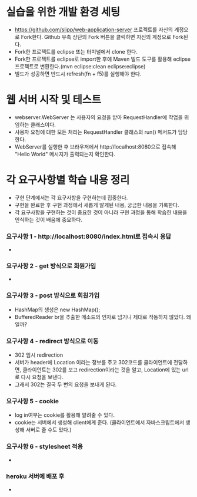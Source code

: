 # 실습을 위한 개발 환경 세팅
* https://github.com/slipp/web-application-server 프로젝트를 자신의 계정으로 Fork한다. Github 우측 상단의 Fork 버튼을 클릭하면 자신의 계정으로 Fork된다.
* Fork한 프로젝트를 eclipse 또는 터미널에서 clone 한다.
* Fork한 프로젝트를 eclipse로 import한 후에 Maven 빌드 도구를 활용해 eclipse 프로젝트로 변환한다.(mvn eclipse:clean eclipse:eclipse)
* 빌드가 성공하면 반드시 refresh(fn + f5)를 실행해야 한다.

# 웹 서버 시작 및 테스트
* webserver.WebServer 는 사용자의 요청을 받아 RequestHandler에 작업을 위임하는 클래스이다.
* 사용자 요청에 대한 모든 처리는 RequestHandler 클래스의 run() 메서드가 담당한다.
* WebServer를 실행한 후 브라우저에서 http://localhost:8080으로 접속해 "Hello World" 메시지가 출력되는지 확인한다.

# 각 요구사항별 학습 내용 정리
* 구현 단계에서는 각 요구사항을 구현하는데 집중한다. 
* 구현을 완료한 후 구현 과정에서 새롭게 알게된 내용, 궁금한 내용을 기록한다.
* 각 요구사항을 구현하는 것이 중요한 것이 아니라 구현 과정을 통해 학습한 내용을 인식하는 것이 배움에 중요하다. 

### 요구사항 1 - http://localhost:8080/index.html로 접속시 응답
* 

### 요구사항 2 - get 방식으로 회원가입
* 

### 요구사항 3 - post 방식으로 회원가입
* HashMap의 생성은 new HashMap();
* BufferedReader br을 추출한 메소드의 인자로 넘기니 제대로 작동하지 않았다. 왜일까?

### 요구사항 4 - redirect 방식으로 이동
* 302 임시 redirection
* 서버가 header에 Location 이라는 정보를 주고 302코드를 클라이언트에 전달하면, 클라이언트는 302를 보고 redirection이라는 것을 알고, Location에 있는 url로 다시 요청을 보낸다. 
* 그래서 302는 결국 두 번의 요청을 보내게 된다.  

### 요구사항 5 - cookie
* log in여부는 cookie를 활용해 알려줄 수 있다. 
* cookie는 서버에서 생성해 client에게 준다. (클라이언트에서 자바스크립트에서 생성해 서버로 줄 수도 있다.)

### 요구사항 6 - stylesheet 적용
* 

### heroku 서버에 배포 후
* 